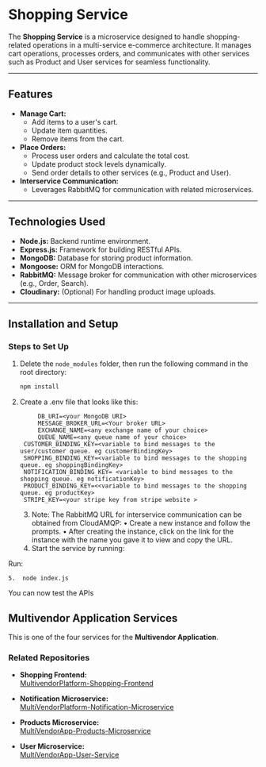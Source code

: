 
# Shopping Service

The **Shopping Service** is a microservice designed to handle shopping-related operations in a multi-service e-commerce architecture. It manages cart operations, processes orders, and communicates with other services such as Product and User services for seamless functionality.

---

## Features

- **Manage Cart:**
  - Add items to a user's cart.
  - Update item quantities.
  - Remove items from the cart.
- **Place Orders:**
  - Process user orders and calculate the total cost.
  - Update product stock levels dynamically.
  - Send order details to other services (e.g., Product and User).
- **Interservice Communication:**
  - Leverages RabbitMQ for communication with related microservices.

---

## Technologies Used

- **Node.js:** Backend runtime environment.
- **Express.js:** Framework for building RESTful APIs.
- **MongoDB:** Database for storing product information.
- **Mongoose:** ORM for MongoDB interactions.
- **RabbitMQ:** Message broker for communication with other microservices (e.g., Order, Search).
- **Cloudinary:** (Optional) For handling product image uploads.

---

## Installation and Setup

### Steps to Set Up

1. Delete the `node_modules` folder, then run the following command in the root directory:
   ```bash
   npm install

2. Create a .env file that looks like this:
   
		    DB_URI=<your MongoDB URI>
		    MESSAGE_BROKER_URL=<Your broker URL>
		    EXCHANGE_NAME=<any exchange name of your choice>
		    QUEUE_NAME=<any queue name of your choice>
        CUSTOMER_BINDING_KEY=<variable to bind messages to the user/customer queue. eg customerBindingKey>
        SHOPPING_BINDING_KEY=<variable to bind messages to the shopping queue. eg shoppingBindingKey>
        NOTIFICATION_BINDING_KEY= <variable to bind messages to the shopping queue. eg notificationKey>
        PRODUCT_BINDING_KEY=<<variable to bind messages to the shopping queue. eg productKey>
        STRIPE_KEY=<your stripe key from stripe website >


	



	3.	Note:
The RabbitMQ URL for interservice communication can be obtained from CloudAMQP:
	•	Create a new instance and follow the prompts.
	•	After creating the instance, click on the link for the instance with the name you gave it to view and copy the URL.
	4.	Start the service by running:

Run:


	5.	node index.js


You can now test the APIs

## Multivendor Application Services

This is one of the four services for the **Multivendor Application**.  

### Related Repositories

- **Shopping Frontend:**  
  [MultivendorPlatform-Shopping-Frontend](https://github.com/haariswaqas/MultivendorPlatform-Shopping-Frontend)

- **Notification Microservice:**  
  [MultiVendorPlatform-Notification-Microservice](https://github.com/samuel2l/MultiVendorPlatform-Notification-Microservice)

- **Products Microservice:**  
  [MultiVendorApp-Products-Microservice](https://github.com/samuel2l/MultiVendorApp-Products-Microservice)

- **User Microservice:**  
  [MultiVendorApp-User-Service](https://github.com/samuel2l/MultiVendorApp-User-Service)
